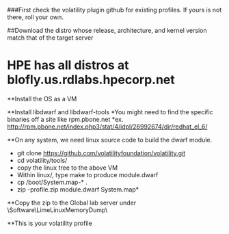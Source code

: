 ###First check the volatility plugin github for existing profiles.  If yours is not there, roll your own.

##Download the distro whose release, architecture, and kernel version match that of the target server
# HPE has all distros at blofly.us.rdlabs.hpecorp.net

**Install the OS as a VM

**Install libdwarf and libdwarf-tools
*You might need to find the specific binaries off a site like rpm.pbone.net
*ex. http://rpm.pbone.net/index.php3/stat/4/idpl/26992674/dir/redhat_el_6/ 

**On any system, we need linux source code to build the dwarf module.
* git clone https://github.com/volatilityfoundation/volatility.git
* cd volatility/tools/
* copy the linux tree to the above VM
* Within linux/, type make to produce module.dwarf
* cp /boot/System.map-* .
* zip <Distro><version>-profile.zip module.dwarf System.map*

**Copy the zip to the Global lab server under \Software\LimeLinuxMemoryDump\

**This is your volatility profile
